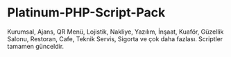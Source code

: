 # Platinum-PHP-Script-Pack
Kurumsal, Ajans, QR Menü, Lojistik, Nakliye, Yazılım, İnşaat, Kuaför, Güzellik Salonu, Restoran, Cafe, Teknik Servis, Sigorta ve çok daha fazlası. Scriptler tamamen günceldir.
